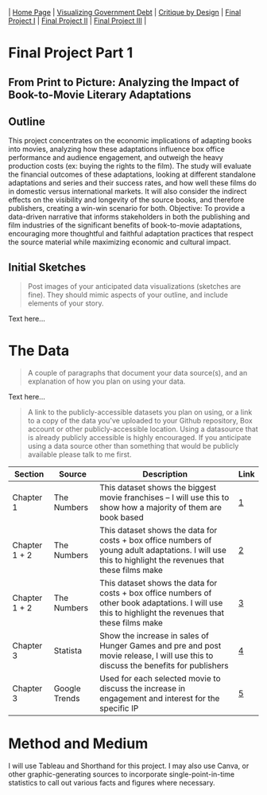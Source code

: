 | [Home Page](https://natashapawar.github.io/dataviz-portfolio/) | [Visualizing Government Debt](https://natashapawar.github.io/dataviz-portfolio/visualizing-government-debt) | [Critique by Design](https://natashapawar.github.io/dataviz-portfolio/critique-by-design) | [Final Project I](https://natashapawar.github.io/dataviz-portfolio/final-project-part-one) | [Final Project II](https://natashapawar.github.io/dataviz-portfolio/final-project-part-two) | [Final Project III](https://natashapawar.github.io/dataviz-portfolio/final-project-part-three) |

# Final Project Part 1

## From Print to Picture: Analyzing the Impact of Book-to-Movie Literary Adaptations

## Outline
This project concentrates on the economic implications of adapting books into movies, analyzing how these adaptations influence box office performance and audience engagement, and outweigh the heavy production costs (ex: buying the rights to the film). The study will evaluate the financial outcomes of these adaptations, looking at different standalone adaptations and series and their success rates, and how well these films do in domestic versus international markets. It will also consider the indirect effects on the visibility and longevity of the source books, and therefore publishers, creating a win-win scenario for both.
Objective: To provide a data-driven narrative that informs stakeholders in both the publishing and film industries of the significant benefits of book-to-movie adaptations, encouraging more thoughtful and faithful adaptation practices that respect the source material while maximizing economic and cultural impact.


## Initial Sketches
> Post images of your anticipated data visualizations (sketches are fine). They should mimic aspects of your outline, and include elements of your story.  

Text here...

# The Data
> A couple of paragraphs that document your data source(s), and an explanation of how you plan on using your data. 

Text here...

> A link to the publicly-accessible datasets you plan on using, or a link to a copy of the data you've uploaded to your Github repository, Box account or other publicly-accessible location. Using a datasource that is already publicly accessible is highly encouraged.  If you anticipate using a data source other than something that would be publicly available please talk to me first. 

| Section     | Source        | Description | Link        |
|-------------|---------------|-------------|-------------|
| Chapter 1     | The Numbers   | This dataset shows the biggest movie franchises – I will use this to show how a majority of them are book based            | [1](https://www.the-numbers.com/movies/franchises)            |
| Chapter 1 + 2 | The Numbers   | This dataset shows the data for costs + box office numbers of young adult adaptations. I will use this to highlight the revenues that these films make            | [2](https://www.the-numbers.com/movies/keyword/Young-Adult-Book-Adaptation)            |
| Chapter 1 + 2 | The Numbers      | This dataset shows the data for costs + box office numbers of other book adaptations. I will use this to highlight the revenues that these films make            | [3](https://www.the-numbers.com/movies/source/Based-on-Fictional-Book-or-Short-Story#tab=year)            |
| Chapter 3   | Statista | Show the increase in sales of Hunger Games and pre and post movie release, I will use this to discuss the benefits for publishers             | [4](https://www-statista-com.us1.proxy.openathens.net/statistics/291353/hunger-games-trilogy-unit-sales/)            |
| Chapter 3   | Google Trends | Used for each selected movie to discuss the increase in engagement and interest for the specific IP             | [5](https://trends.google.com)            |

# Method and Medium
I will use Tableau and Shorthand for this project. I may also use Canva, or other graphic-generating sources to incorporate single-point-in-time statistics to call out various facts and figures where necessary.
